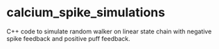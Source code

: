 # calcium_spike_simulations
C++ code to simulate random walker on linear state chain with negative spike feedback and positive puff feedback.
